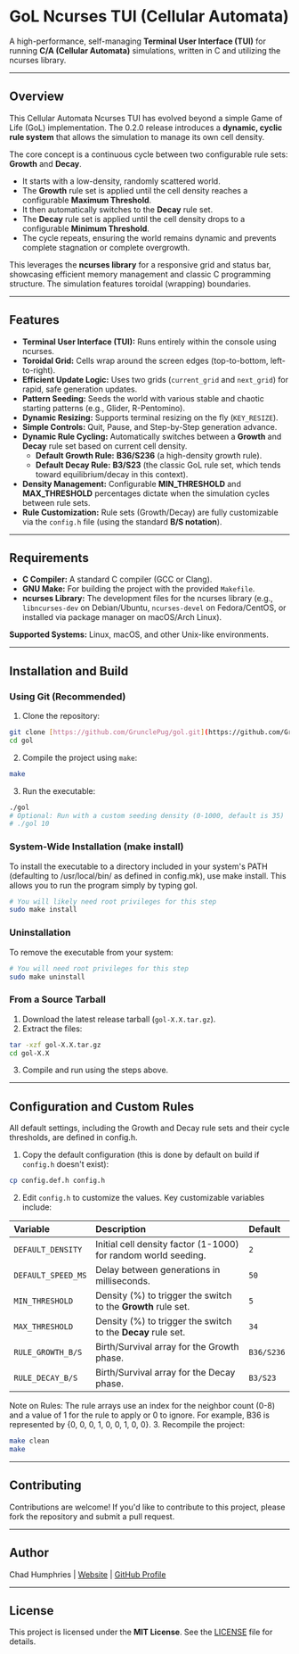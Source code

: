 # GoL Ncurses TUI (Cellular Automata)

A high-performance, self-managing **Terminal User Interface (TUI)** for running **C/A (Cellular Automata)** simulations, written in C and utilizing the ncurses library.

---

## Overview

This Cellular Automata Ncurses TUI has evolved beyond a simple Game of Life (GoL) implementation. The 0.2.0 release introduces a **dynamic, cyclic rule system** that allows the simulation to manage its own cell density.

The core concept is a continuous cycle between two configurable rule sets: **Growth** and **Decay**.

* It starts with a low-density, randomly scattered world.
* The **Growth** rule set is applied until the cell density reaches a configurable **Maximum Threshold**.
* It then automatically switches to the **Decay** rule set.
* The **Decay** rule set is applied until the cell density drops to a configurable **Minimum Threshold**.
* The cycle repeats, ensuring the world remains dynamic and prevents complete stagnation or complete overgrowth.

This leverages the **ncurses library** for a responsive grid and status bar, showcasing efficient memory management and classic C programming structure. The simulation features toroidal (wrapping) boundaries.

---

## Features

* **Terminal User Interface (TUI):** Runs entirely within the console using ncurses.
* **Toroidal Grid:** Cells wrap around the screen edges (top-to-bottom, left-to-right).
* **Efficient Update Logic:** Uses two grids (`current_grid` and `next_grid`) for rapid, safe generation updates.
* **Pattern Seeding:** Seeds the world with various stable and chaotic starting patterns (e.g., Glider, R-Pentomino).
* **Dynamic Resizing:** Supports terminal resizing on the fly (`KEY_RESIZE`).
* **Simple Controls:** Quit, Pause, and Step-by-Step generation advance.
* **Dynamic Rule Cycling:** Automatically switches between a **Growth** and **Decay** rule set based on current cell density.
  * **Default Growth Rule:** **B36/S236** (a high-density growth rule).
  * **Default Decay Rule:** **B3/S23** (the classic GoL rule set, which tends toward equilibrium/decay in this context).
* **Density Management:** Configurable **MIN\_THRESHOLD** and **MAX\_THRESHOLD** percentages dictate when the simulation cycles between rule sets.
* **Rule Customization:** Rule sets (Growth/Decay) are fully customizable via the `config.h` file (using the standard **B/S notation**).

---

## Requirements

* **C Compiler:** A standard C compiler (GCC or Clang).
* **GNU Make:** For building the project with the provided `Makefile`.
* **ncurses Library:** The development files for the ncurses library (e.g., `libncurses-dev` on Debian/Ubuntu, `ncurses-devel` on Fedora/CentOS, or installed via package manager on macOS/Arch Linux).

**Supported Systems:** Linux, macOS, and other Unix-like environments.

---

## Installation and Build

### Using Git (Recommended)

1.  Clone the repository:
  ```bash
  git clone [https://github.com/GrunclePug/gol.git](https://github.com/GrunclePug/gol.git)
  cd gol
  ```
2.  Compile the project using `make`:
  ```bash
  make
  ```
3.  Run the executable:
  ```bash
  ./gol
  # Optional: Run with a custom seeding density (0-1000, default is 35)
  # ./gol 10
  ```

### System-Wide Installation (make install)

To install the executable to a directory included in your system's PATH (defaulting to /usr/local/bin/ as defined in config.mk), use make install. This allows you to run the program simply by typing gol.
```bash
# You will likely need root privileges for this step
sudo make install
```

### Uninstallation

To remove the executable from your system:

```bash
# You will need root privileges for this step
sudo make uninstall
```

### From a Source Tarball

1.  Download the latest release tarball (`gol-X.X.tar.gz`).
2.  Extract the files:
  ```bash
  tar -xzf gol-X.X.tar.gz
  cd gol-X.X
  ```
3.  Compile and run using the steps above.

---

## Configuration and Custom Rules

All default settings, including the Growth and Decay rule sets and their cycle thresholds, are defined in config.h.

1.  Copy the default configuration (this is done by default on build if `config.h` doesn't exist):
  ```bash
  cp config.def.h config.h
  ```
2.  Edit `config.h` to customize the values. Key customizable variables include:

| Variable | Description | Default |
| :--- | :--- | :--- |
| `DEFAULT_DENSITY` | Initial cell density factor (1-1000) for random world seeding. | `2` |
| `DEFAULT_SPEED_MS` | Delay between generations in milliseconds. | `50` |
| `MIN_THRESHOLD` | Density (%) to trigger the switch to the **Growth** rule set. | `5` |
| `MAX_THRESHOLD` | Density (%) to trigger the switch to the **Decay** rule set. | `34` |
| `RULE_GROWTH_B/S` | Birth/Survival array for the Growth phase. | `B36/S236` |
| `RULE_DECAY_B/S` | Birth/Survival array for the Decay phase. | `B3/S23` |

  Note on Rules: The rule arrays use an index for the neighbor count (0-8) and a value of 1 for the rule to apply or 0 to ignore. For example, B36 is represented by {0, 0, 0, 1, 0, 0, 1, 0, 0}.
3.  Recompile the project:
  ```bash
  make clean
  make
  ```

---

## Contributing

Contributions are welcome! If you'd like to contribute to this project, please fork the repository and submit a pull request.

---

## Author

Chad Humphries |
[Website](https://grunclepug.com/) |
[GitHub Profile](https://github.com/GrunclePug)

---

## License

This project is licensed under the **MIT License**. See the [LICENSE](LICENSE) file for details.
